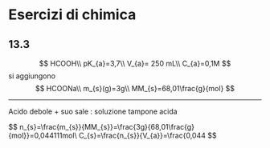 # Esercizi di chimica
## 13.3
$$
HCOOH\\
pK_{a}=3,7\\
V_{a}= 250 mL\\
C_{a}=0,1M
$$
si aggiungono
$$
HCOONa\\
m_{s}(g)=3g\\
MM_{s}=68,01\frac{g}{mol}
$$

---
Acido debole + suo sale : soluzione tampone acida

$$
n_{s}=\frac{m_{s}}{MM_{s}}=\frac{3g}{68,01\frac{g}{mol}}=0,044111mol\\
C_{s}=\frac{n_{s}}{V_{a}}=\frac{0,044
$$
<!--stackedit_data:
eyJoaXN0b3J5IjpbLTQ3NTcyMzgyXX0=
-->